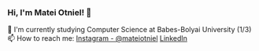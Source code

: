 ### Hi, I'm Matei Otniel! 👋

🔭 I'm currently studying Computer Science at Babes-Bolyai University (1/3)
📫 How to reach me: [Instagram - @mateiotniel](https://www.instagram.com/mateiotniel/) [LinkedIn](https://www.linkedin.com/in/otniel-matei-bb0b5b22a/)


<!--
**MateiOtniel/MateiOtniel** is a ✨ _special_ ✨ repository because its `README.md` (this file) appears on your GitHub profile.

Here are some ideas to get you started:

- 🔭 I’m currently working on ...
- 🌱 I’m currently learning ...
- 👯 I’m looking to collaborate on ...
- 🤔 I’m looking for help with ...
- 💬 Ask me about ...
- 📫 How to reach me: ...
- 😄 Pronouns: ...
- ⚡ Fun fact: ...
-->
